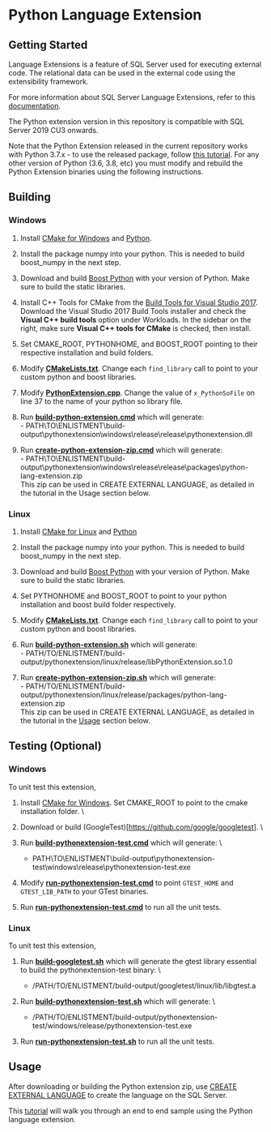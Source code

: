 # Python Language Extension 

## Getting Started
Language Extensions is a feature of SQL Server used for executing external code. The relational data can be used in the external code using the extensibility framework.

For more information about SQL Server Language Extensions, refer to this [documentation](https://docs.microsoft.com/en-us/sql/language-extensions/language-extensions-overview?view=sql-server-ver15).

The Python extension version in this repository is compatible with SQL Server 2019 CU3 onwards. 

Note that the Python Extension released in the current repository works with Python 3.7.x - to use the released package, follow [this tutorial](https://docs.microsoft.com/en-us/sql/machine-learning/install/custom-runtime-python?view=sql-server-ver15). For any other version of Python (3.6, 3.8, etc) you must modify and rebuild the Python Extension binaries using the following instructions.

## Building

### Windows
1. Install [CMake for Windows](https://cmake.org/download/) and [Python](https://www.python.org/downloads/release/python-379/).

1. Install the package numpy into your python. This is needed to build boost_numpy in the next step.

1. Download and build [Boost Python](https://www.boost.org/doc/libs/1_74_0/libs/python/doc/html/building/no_install_quickstart.html) with your version of Python. Make sure to build the static libraries.

1. Install C++ Tools for CMake from the [Build Tools for Visual Studio 2017](https://my.visualstudio.com/Downloads?q=visual%20studio%202017&wt.mc_id=o~msft~vscom~older-downloads). 
		Download the Visual Studio 2017 Build Tools installer and check the **Visual C++ build tools** option under Workloads. In the sidebar on the right, make sure **Visual C++ tools for CMake** is checked, then install.
		
1. Set CMAKE_ROOT, PYTHONHOME, and BOOST_ROOT pointing to their respective installation and build folders.

1. Modify [**CMakeLists.txt**](src/CMakeLists.txt). Change each `find_library` call to point to your custom python and boost libraries. 

1. Modify [**PythonExtension.cpp**](src/PythonExtension.cpp). Change the value of `x_PythonSoFile` on line 37 to the name of your python so library file.

1. Run [**build-python-extension.cmd**](build/windows/build-python-extension.cmd) which will generate: \
		- PATH\TO\ENLISTMENT\build-output\pythonextension\windows\release\release\pythonextension.dll 
		
1. Run [**create-python-extension-zip.cmd**](build/windows/create-python-extension-zip.cmd) which will generate: \
		- PATH\TO\ENLISTMENT\build-output\pythonextension\windows\release\release\packages\python-lang-extension.zip \
		This zip can be used in CREATE EXTERNAL LANGUAGE, as detailed in the tutorial in the Usage section below.

### Linux
1. Install [CMake for Linux](https://cmake.org/download/) and [Python](https://www.python.org/downloads/source/)

1. Install the package numpy into your python. This is needed to build boost_numpy in the next step.

1. Download and build [Boost Python](https://www.boost.org/doc/libs/1_74_0/libs/python/doc/html/building/no_install_quickstart.html) with your version of Python. Make sure to build the static libraries.

1. Set PYTHONHOME and BOOST_ROOT to point to your python installation and boost build folder respectively.

1. Modify [**CMakeLists.txt**](src/CMakeLists.txt). Change each `find_library` call to point to your custom python and boost libraries. 

1. Run [**build-python-extension.sh**](build/linux/build-python-extension.sh) which will generate: \
		- PATH/TO/ENLISTMENT/build-output/pythonextension/linux/release/libPythonExtension.so.1.0 

1. Run [**create-python-extension-zip.sh**](build/linux/create-python-extension-zip.sh) which will generate: \
		- PATH/TO/ENLISTMENT/build-output/pythonextension/linux/release/packages/python-lang-extension.zip \
		This zip can be used in CREATE EXTERNAL LANGUAGE, as detailed in the tutorial in the [Usage](#usage) section below.
		
## Testing (Optional)

### Windows
To unit test this extension,

1. Install [CMake for Windows](https://cmake.org/download/). Set CMAKE_ROOT to point to the cmake installation folder. \

1. Download or build (GoogleTest)[https://github.com/google/googletest]. \

1. Run [**build-pythonextension-test.cmd**](test/build/windows/build-pythonextension-test.cmd) which will generate: \
	- PATH\TO\ENLISTMENT\build-output\pythonextension-test\windows\release\pythonextension-test.exe

1. Modify [**run-pythonextension-test.cmd**](test/build/windows/run-pythonextension-test.cmd) to point `GTEST_HOME` and `GTEST_LIB_PATH` to your GTest binaries.

1. Run [**run-pythonextension-test.cmd**](test/build/windows/run-pythonextension-test.cmd) to run all the unit tests.

### Linux
To unit test this extension,

1. Run [**build-googletest.sh**](../../test/googletest/build/linux/build-googletest.sh) which will generate the gtest library essential to build the pythonextension-test binary: \
	- /PATH/TO/ENLISTMENT/build-output/googletest/linux/lib/libgtest.a

1. Run [**build-pythonextension-test.sh**](test/build/linux/build-pythonextension-test.sh) which will generate: \
	- /PATH/TO/ENLISTMENT/build-output/pythonextension-test/windows/release/pythonextension-test.exe

1. Run [**run-pythonextension-test.sh**](test/build/linux/run-pythonextension-test.sh) to run all the unit tests.

## Usage
After downloading or building the Python extension zip, use [CREATE EXTERNAL LANGUAGE](https://docs.microsoft.com/en-us/sql/t-sql/statements/create-external-language-transact-sql?view=sql-server-ver15) to create the language on the SQL Server. 

This [tutorial](https://docs.microsoft.com/en-us/sql/machine-learning/install/custom-runtime-python?view=sql-server-ver15) will walk you through an end to end sample using the Python language extension. 
